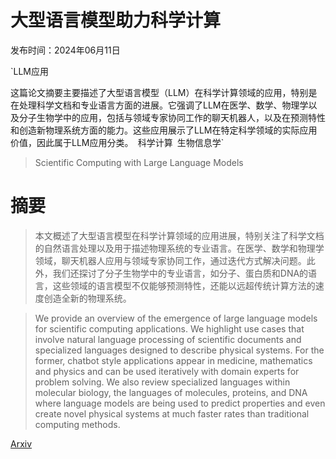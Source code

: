 # 大型语言模型助力科学计算

发布时间：2024年06月11日

`LLM应用

这篇论文摘要主要描述了大型语言模型（LLM）在科学计算领域的应用，特别是在处理科学文档和专业语言方面的进展。它强调了LLM在医学、数学、物理学以及分子生物学中的应用，包括与领域专家协同工作的聊天机器人，以及在预测特性和创造新物理系统方面的能力。这些应用展示了LLM在特定科学领域的实际应用价值，因此属于LLM应用分类。` `科学计算` `生物信息学`

> Scientific Computing with Large Language Models

# 摘要

> 本文概述了大型语言模型在科学计算领域的应用进展，特别关注了科学文档的自然语言处理以及用于描述物理系统的专业语言。在医学、数学和物理学领域，聊天机器人应用与领域专家协同工作，通过迭代方式解决问题。此外，我们还探讨了分子生物学中的专业语言，如分子、蛋白质和DNA的语言，这些领域的语言模型不仅能够预测特性，还能以远超传统计算方法的速度创造全新的物理系统。

> We provide an overview of the emergence of large language models for scientific computing applications. We highlight use cases that involve natural language processing of scientific documents and specialized languages designed to describe physical systems. For the former, chatbot style applications appear in medicine, mathematics and physics and can be used iteratively with domain experts for problem solving. We also review specialized languages within molecular biology, the languages of molecules, proteins, and DNA where language models are being used to predict properties and even create novel physical systems at much faster rates than traditional computing methods.

[Arxiv](https://arxiv.org/abs/2406.07259)